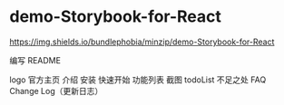 # demo-Storybook-for-React

https://img.shields.io/bundlephobia/minzip/demo-Storybook-for-React

编写 README

logo
官方主页
介绍
安装
快速开始
功能列表
截图
todoList
不足之处
FAQ
Change Log（更新日志）

